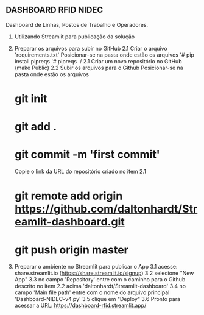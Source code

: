 ## DASHBOARD RFID NIDEC
Dashboard de Linhas, Postos de Trabalho e Operadores.

1. Utilizando Streamlit para publicação da solução
   
2. Preparar os arquivos para subir no GitHub
2.1 Criar o arquivo 'requirements.txt'
    Posicionar-se na pasta onde estão os arquivos
    '# pip install pipreqs <enter>
    '# pipreqs ./ <enter>
2.1 Criar um novo repositório no GitHub (make Public)
2.2 Subir os arquivos para o Github
    Posicionar-se na pasta onde estão os arquivos
    # git init <enter>
    # git add . <enter>
    # git commit -m 'first commit'
    Copie o link da URL do repositório criado no item 2.1
    # git remote add origin https://github.com/daltonhardt/Streamlit-dashboard.git <enter>
    # git push origin master
     
3. Preparar o ambiente no Streamlit para publicar o App
3.1 acesse:  share.streamlit.io  (https://share.streamlit.io/signup)
3.2 selecione "New App"
3.3 no campo 'Repository' entre com o caminho para o Github descrito no item 2.2 acima
      'daltonhardt/Streamlit-dashboard'
3.4 no campo 'Main file path' entre com o nome do arquivo principal
      'Dashboard-NIDEC-v4.py'
3.5 clique em "Deploy"
3.6 Pronto para acessar a URL:  https://dashboard-rfid.streamlit.app/
